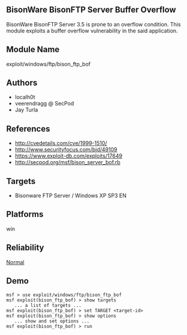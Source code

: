 ## BisonWare BisonFTP Server Buffer Overflow

BisonWare BisonFTP Server 3.5 is prone to an overflow 
condition. This module exploits a buffer overflow 
vulnerability in the said application.


## Module Name
exploit/windows/ftp/bison_ftp_bof

## Authors
* localh0t
* veerendragg @ SecPod
* Jay Turla


## References
* http://cvedetails.com/cve/1999-1510/
* http://www.securityfocus.com/bid/49109
* https://www.exploit-db.com/exploits/17649
* http://secpod.org/msf/bison_server_bof.rb



## Targets
* Bisonware FTP Server / Windows XP SP3 EN


## Platforms
win

## Reliability
[Normal](https://github.com/rapid7/metasploit-framework/wiki/Exploit-Ranking)

## Demo

```
msf > use exploit/windows/ftp/bison_ftp_bof
msf exploit(bison_ftp_bof) > show targets
   ... a list of targets ...
msf exploit(bison_ftp_bof) > set TARGET <target-id>
msf exploit(bison_ftp_bof) > show options
   ... show and set options ...
msf exploit(bison_ftp_bof) > run
```
    
    